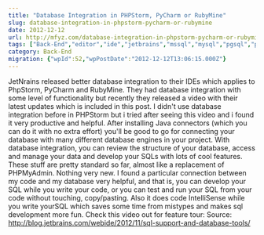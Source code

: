 ```yaml
---
title: "Database Integration in PHPStorm, PyCharm or RubyMine"
slug: database-integration-in-phpstorm-pycharm-or-rubymine
date: 2012-12-12
url: http://mfyz.com/database-integration-in-phpstorm-pycharm-or-rubymine/
tags: ["Back-End","editor","ide","jetbrains","mssql","mysql","pgsql","php","phpstorm","postgresql","pycharm","python","ruby","rubymine","sql"]
category: Back-End
migration: {"wpId":52,"wpPostDate":"2012-12-12T13:06:15.000Z"}
---
```


JetNrains released better database integration to their IDEs which applies to PhpStorm, PyCharm and RubyMine. They had database integration with some level of functionality but recently they released a video with their latest updates which is included in this post. I didn't use database integration before in PHPStorm but i tried after seeing this video and i found it very productive and helpful. After installing Java connectors (which you can do it with no extra effort) you'll be good to go for connecting your database with many different database engines in your project. With database integration, you can review the structure of your database, access and manage your data and develop your SQLs with lots of cool features. These stuff are pretty standard so far, almost like a replacement of PHPMyAdmin. Nothing very new. I found a particular connection between my code and my database very helpful, and that is, you can develop your SQL while you write your code, or you can test and run your SQL from your code without touching, copy/pasting. Also it does code IntelliSense while you write yourSQL which saves some time from mistypes and makes sql development more fun. Check this video out for feature tour: Source: http://blog.jetbrains.com/webide/2012/11/sql-support-and-database-tools/